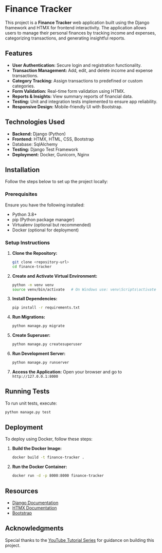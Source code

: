 # Finance Tracker

This project is a **Finance Tracker** web application built using the Django framework and HTMX for frontend interactivity. The application allows users to manage their personal finances by tracking income and expenses, categorizing transactions, and generating insightful reports.

## Features

- **User Authentication:** Secure login and registration functionality.
- **Transaction Management:** Add, edit, and delete income and expense transactions.
- **Category Tracking:** Assign transactions to predefined or custom categories.
- **Form Validation:** Real-time form validation using HTMX.
- **Reports & Insights:** View summary reports of financial data.
- **Testing:** Unit and integration tests implemented to ensure app reliability.
- **Responsive Design:** Mobile-friendly UI with Bootstrap.

## Technologies Used

- **Backend:** Django (Python)
- **Frontend:** HTMX, HTML, CSS, Bootstrap
- Database: SqlAlchemy
- **Testing:** Django Test Framework
- **Deployment:** Docker, Gunicorn, Nginx

## Installation

Follow the steps below to set up the project locally:

### Prerequisites

Ensure you have the following installed:

- Python 3.8+
- pip (Python package manager)
- Virtualenv (optional but recommended)
- Docker (optional for deployment)

### Setup Instructions

1. **Clone the Repository:**

   ```bash
   git clone <repository-url>
   cd finance-tracker
   ```

2. **Create and Activate Virtual Environment:**

   ```bash
   python -m venv venv
   source venv/bin/activate   # On Windows use: venv\Scripts\activate
   ```

3. **Install Dependencies:**

   ```bash
   pip install -r requirements.txt
   ```

4. **Run Migrations:**

   ```bash
   python manage.py migrate
   ```

5. **Create Superuser:**

   ```bash
   python manage.py createsuperuser
   ```

6. **Run Development Server:**

   ```bash
   python manage.py runserver
   ```

7. **Access the Application:**
   Open your browser and go to `http://127.0.0.1:8000`

## Running Tests

To run unit tests, execute:

```bash
python manage.py test
```

## Deployment

To deploy using Docker, follow these steps:

1. **Build the Docker Image:**

   ```bash
   docker build -t finance-tracker .
   ```

2. **Run the Docker Container:**

   ```bash
   docker run -d -p 8000:8000 finance-tracker
   ```

## Resources

- [Django Documentation](https://docs.djangoproject.com/en/)
- [HTMX Documentation](https://htmx.org/docs)
- [Bootstrap](https://getbootstrap.com)

## Acknowledgments

Special thanks to the [YouTube Tutorial Series](https://www.youtube.com/watch?v=6OlILeP9GKg&list=PL-2EBeDYMIbSBjHGYJYl1WLUT-tbCLHOb) for guidance on building this project.

